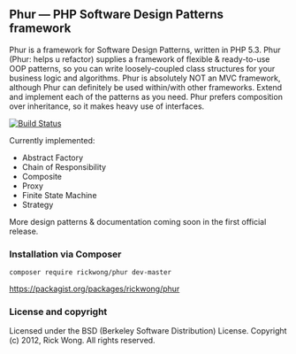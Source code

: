 Phur — PHP Software Design Patterns framework
---------------------------------------------
Phur is a framework for Software Design Patterns, written in PHP 5.3. Phur (Phur: helps u refactor) supplies a framework of flexible & ready-to-use OOP patterns, so you can write loosely-coupled class structures for your business logic and algorithms. Phur is absolutely NOT an MVC framework, although Phur can definitely be used within/with other frameworks. Extend and implement each of the patterns as you need. Phur prefers composition over inheritance, so it makes heavy use of interfaces.

[![Build Status](https://secure.travis-ci.org/RickWong/Phur.png)](https://travis-ci.org/RickWong/Phur)

Currently implemented:
* Abstract Factory
* Chain of Responsibility
* Composite
* Proxy
* Finite State Machine
* Strategy

More design patterns & documentation coming soon in the first official release.

### Installation via Composer
    composer require rickwong/phur dev-master
    
https://packagist.org/packages/rickwong/phur

### License and copyright
Licensed under the BSD (Berkeley Software Distribution) License.
Copyright (c) 2012, Rick Wong. All rights reserved.
